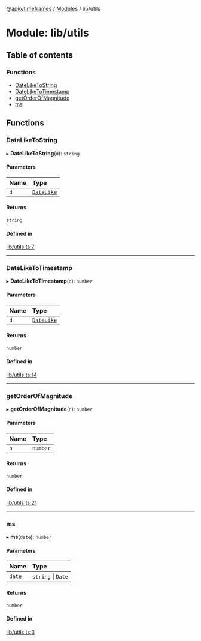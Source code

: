 [@apio/timeframes](../README.md) / [Modules](../modules.md) / lib/utils

# Module: lib/utils

## Table of contents

### Functions

- [DateLikeToString](lib_utils.md#dateliketostring)
- [DateLikeToTimestamp](lib_utils.md#dateliketotimestamp)
- [getOrderOfMagnitude](lib_utils.md#getorderofmagnitude)
- [ms](lib_utils.md#ms)

## Functions

### DateLikeToString

▸ **DateLikeToString**(`d`): `string`

#### Parameters

| Name | Type |
| :------ | :------ |
| `d` | [`DateLike`](lib_types.md#datelike) |

#### Returns

`string`

#### Defined in

[lib/utils.ts:7](https://github.com/fatmatto/timeframes/blob/a240807/src/lib/utils.ts#L7)

___

### DateLikeToTimestamp

▸ **DateLikeToTimestamp**(`d`): `number`

#### Parameters

| Name | Type |
| :------ | :------ |
| `d` | [`DateLike`](lib_types.md#datelike) |

#### Returns

`number`

#### Defined in

[lib/utils.ts:14](https://github.com/fatmatto/timeframes/blob/a240807/src/lib/utils.ts#L14)

___

### getOrderOfMagnitude

▸ **getOrderOfMagnitude**(`n`): `number`

#### Parameters

| Name | Type |
| :------ | :------ |
| `n` | `number` |

#### Returns

`number`

#### Defined in

[lib/utils.ts:21](https://github.com/fatmatto/timeframes/blob/a240807/src/lib/utils.ts#L21)

___

### ms

▸ **ms**(`date`): `number`

#### Parameters

| Name | Type |
| :------ | :------ |
| `date` | `string` \| `Date` |

#### Returns

`number`

#### Defined in

[lib/utils.ts:3](https://github.com/fatmatto/timeframes/blob/a240807/src/lib/utils.ts#L3)
